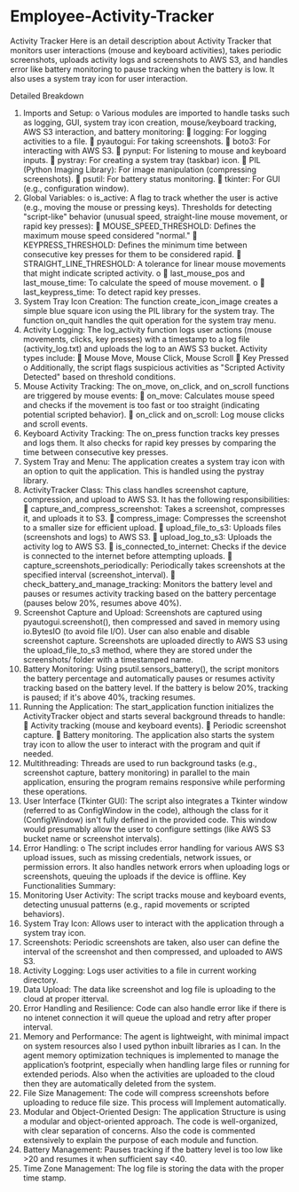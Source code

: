 # Employee-Activity-Tracker
Activity Tracker Here is an detail description about Activity Tracker that monitors user interactions (mouse and keyboard activities), takes periodic screenshots, uploads activity logs and screenshots to AWS S3, and handles error like battery monitoring to pause tracking when the battery is low. It also uses a system tray icon for user interaction.

Detailed Breakdown

1. Imports and Setup: o Various modules are imported to handle tasks such as logging, GUI, system tray icon creation, mouse/keyboard tracking, AWS S3 
   interaction, and battery monitoring:
      logging: For logging activities to a file.
      pyautogui: For taking screenshots.
      boto3: For interacting with AWS S3.
      pynput: For listening to mouse and keyboard inputs.
      pystray: For creating a system tray (taskbar) icon.
      PIL (Python Imaging Library): For image manipulation (compressing screenshots).
      psutil: For battery status monitoring.  tkinter: For GUI (e.g., configuration window).
2. Global Variables: o is_active: A flag to track whether the user is active (e.g., moving the mouse or pressing keys). Thresholds for detecting "script-like" 
   behavior (unusual speed, straight-line mouse movement, or rapid key presses):
      MOUSE_SPEED_THRESHOLD: Defines the maximum mouse speed considered "normal."
      KEYPRESS_THRESHOLD: Defines the minimum time between consecutive key presses for them to be considered rapid.
      STRAIGHT_LINE_THRESHOLD: A tolerance for linear mouse movements that might indicate scripted activity. o
      last_mouse_pos and last_mouse_time: To calculate the speed of mouse movement. o
      last_keypress_time: To detect rapid key presses.
3. System Tray Icon Creation: The function create_icon_image creates a simple blue square icon using the PIL library for the system tray. The function 
   on_quit handles the quit operation for the system tray menu.
4. Activity Logging: The log_activity function logs user actions (mouse movements, clicks, key presses) with a timestamp to a log file (activity_log.txt) and 
   uploads the log to an AWS S3 bucket. Activity types include:
      Mouse Move, Mouse Click, Mouse Scroll
      Key Pressed o Additionally, the script flags suspicious activities as "Scripted Activity Detected" based on threshold conditions.
5. Mouse Activity Tracking: The on_move, on_click, and on_scroll functions are triggered by mouse events:
      on_move: Calculates mouse speed and checks if the movement is too fast or too straight (indicating potential scripted behavior).
      on_click and on_scroll: Log mouse clicks and scroll events.
6. Keyboard Activity Tracking: The on_press function tracks key presses and logs them. It also checks for rapid key presses by comparing the time between 
   consecutive key presses.
7. System Tray and Menu: The application creates a system tray icon with an option to quit the application. This is handled using the pystray library.
8. ActivityTracker Class: This class handles screenshot capture, compression, and upload to AWS S3. It has the following responsibilities:
      capture_and_compress_screenshot: Takes a screenshot, compresses it, and uploads it to S3.
      compress_image: Compresses the screenshot to a smaller size for efficient upload.
      upload_file_to_s3: Uploads files (screenshots and logs) to AWS S3.
      upload_log_to_s3: Uploads the activity log to AWS S3.
      is_connected_to_internet: Checks if the device is connected to the internet before attempting uploads.
      capture_screenshots_periodically: Periodically takes screenshots at the specified interval (screenshot_interval).
      check_battery_and_manage_tracking: Monitors the battery level and pauses or resumes activity tracking based on the battery percentage (pauses below 20%, 
       resumes above 40%).
9. Screenshot Capture and Upload: Screenshots are captured using pyautogui.screenshot(), then compressed and saved in memory using io.BytesIO (to avoid file 
   I/O). User can also enable and disable screenshot capture. Screenshots are uploaded directly to AWS S3 using the upload_file_to_s3 method, where they are 
   stored under the screenshots/ folder with a timestamped name.
10. Battery Monitoring: Using psutil.sensors_battery(), the script monitors the battery percentage and automatically pauses or resumes activity tracking based 
    on the battery level. If the battery is below 20%, tracking is paused; if it's above 40%, tracking resumes.
11. Running the Application: The start_application function initializes the ActivityTracker object and starts several background threads to handle:
       Activity tracking (mouse and keyboard events).
       Periodic screenshot capture.
       Battery monitoring. The application also starts the system tray icon to allow the user to interact with the program and quit if needed.
12. Multithreading: Threads are used to run background tasks (e.g., screenshot capture, battery monitoring) in parallel to the main application, ensuring the 
    program remains responsive while performing these operations.
13. User Interface (Tkinter GUI): The script also integrates a Tkinter window (referred to as ConfigWindow in the code), although the class for it 
    (ConfigWindow) isn't fully defined in the provided code. This window would presumably allow the user to configure settings (like AWS S3 bucket name or 
     screenshot intervals).
15.	Error Handling: o The script includes error handling for various AWS S3 upload issues, such as missing credentials, network issues, or permission errors. It also handles network errors when uploading logs or screenshots, queuing the uploads if the device is offline.
Key Functionalities Summary:
1.	Monitoring User Activity: The script tracks mouse and keyboard events, detecting unusual patterns (e.g., rapid movements or scripted behaviors).
2.	System Tray Icon: Allows user to interact with the application through a system tray icon.
3.	Screenshots: Periodic screenshots are taken, also user can define the interval of the screenshot and then compressed, and uploaded to AWS S3.
4.	Activity Logging: Logs user activities to a file in current working directory.
5.	Data Upload: The data like screenshot and log file is uploading to the cloud at proper itterval.
6.	Error Handling and Resilience: Code can also handle error like if there is no intenet connection it will queue the upload and retry after proper interval.
7.	Memory and Performance: The agent is lightweight, with minimal impact on system resources also I used python inbuilt libraries as I can. In the agent memory optimization techniques is implemented to manage the application’s footprint, especially when handling large files or running for extended periods. Also when the activities are uploaded to the cloud then they are automatically deleted from the system.
8.	File Size Management: The code will compress screenshots before uploading to reduce file size. This process will Implement automatically.
9.	Modular and Object-Oriented Design: The application Structure is using a modular and object-oriented approach. The code is well-organized, with clear separation of concerns. Also the code is commented extensively to explain the purpose of each module and function.
10.	Battery Management: Pauses tracking if the battery level is too low like >20 and resumes it when sufficient say <40.
11.	Time Zone Management: The log file is storing the data with the proper time stamp.

